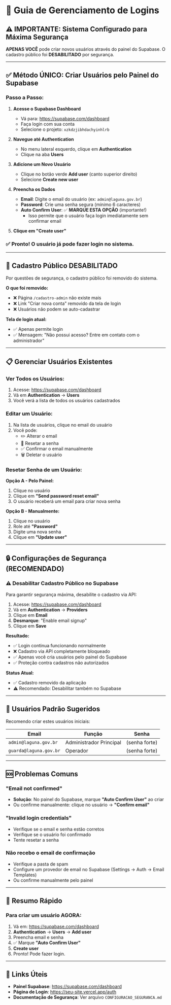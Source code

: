 # 🔐 Guia de Gerenciamento de Logins

## ⚠️ IMPORTANTE: Sistema Configurado para Máxima Segurança

**APENAS VOCÊ** pode criar novos usuários através do painel do Supabase.
O cadastro público foi **DESABILITADO** por segurança.

---

## ✅ Método ÚNICO: Criar Usuários pelo Painel do Supabase

### Passo a Passo:

1. **Acesse o Supabase Dashboard**
   - Vá para: https://supabase.com/dashboard
   - Faça login com sua conta
   - Selecione o projeto: `xzkdzjibhdachyinhlrb`

2. **Navegue até Authentication**
   - No menu lateral esquerdo, clique em **Authentication**
   - Clique na aba **Users**

3. **Adicione um Novo Usuário**
   - Clique no botão verde **Add user** (canto superior direito)
   - Selecione **Create new user**
   
4. **Preencha os Dados**
   - **Email**: Digite o email do usuário (ex: `admin@laguna.gov.br`)
   - **Password**: Crie uma senha segura (mínimo 6 caracteres)
   - **Auto Confirm User**: ✅ **MARQUE ESTA OPÇÃO** (importante!)
     - Isso permite que o usuário faça login imediatamente sem confirmar email
   
5. **Clique em "Create user"**

### ✅ Pronto! O usuário já pode fazer login no sistema.

---

## 🚫 Cadastro Público DESABILITADO

Por questões de segurança, o cadastro público foi removido do sistema.

**O que foi removido:**
- ❌ Página `/cadastro-admin` não existe mais
- ❌ Link "Criar nova conta" removido da tela de login
- ❌ Usuários não podem se auto-cadastrar

**Tela de login atual:**
- ✅ Apenas permite login
- ✅ Mensagem: "Não possui acesso? Entre em contato com o administrador"

---

## 📋 Gerenciar Usuários Existentes

### Ver Todos os Usuários:

1. Acesse: https://supabase.com/dashboard
2. Vá em **Authentication** → **Users**
3. Você verá a lista de todos os usuários cadastrados

### Editar um Usuário:

1. Na lista de usuários, clique no email do usuário
2. Você pode:
   - ✏️ Alterar o email
   - 🔑 Resetar a senha
   - ✅ Confirmar o email manualmente
   - 🗑️ Deletar o usuário

### Resetar Senha de um Usuário:

**Opção A - Pelo Painel:**
1. Clique no usuário
2. Clique em **"Send password reset email"**
3. O usuário receberá um email para criar nova senha

**Opção B - Manualmente:**
1. Clique no usuário
2. Role até **"Password"**
3. Digite uma nova senha
4. Clique em **"Update user"**

---

## 🔒 Configurações de Segurança (RECOMENDADO)

### ⚠️ Desabilitar Cadastro Público no Supabase

Para garantir segurança máxima, desabilite o cadastro via API:

1. Acesse: https://supabase.com/dashboard
2. Vá em **Authentication** → **Providers**
3. Clique em **Email**
4. **Desmarque**: "Enable email signup"
5. Clique em **Save**

**Resultado:**
- ✅ Login continua funcionando normalmente
- ❌ Cadastro via API completamente bloqueado
- ✅ Apenas você cria usuários pelo painel do Supabase
- ✅ Proteção contra cadastros não autorizados

**Status Atual:**
- ✅ Cadastro removido da aplicação
- ⚠️ Recomendado: Desabilitar também no Supabase

---

## 👥 Usuários Padrão Sugeridos

Recomendo criar estes usuários iniciais:

| Email | Função | Senha |
|-------|--------|-------|
| `admin@laguna.gov.br` | Administrador Principal | (senha forte) |
| `guarda@laguna.gov.br` | Operador | (senha forte) |

---

## 🆘 Problemas Comuns

### "Email not confirmed"
- **Solução**: No painel do Supabase, marque **"Auto Confirm User"** ao criar
- Ou confirme manualmente: clique no usuário → **"Confirm email"**

### "Invalid login credentials"
- Verifique se o email e senha estão corretos
- Verifique se o usuário foi confirmado
- Tente resetar a senha

### Não recebo o email de confirmação
- Verifique a pasta de spam
- Configure um provedor de email no Supabase (Settings → Auth → Email Templates)
- Ou confirme manualmente pelo painel

---

## 📝 Resumo Rápido

### Para criar um usuário AGORA:

1. Vá em: https://supabase.com/dashboard
2. **Authentication** → **Users** → **Add user**
3. Preencha email e senha
4. ✅ Marque **"Auto Confirm User"**
5. **Create user**
6. Pronto! Pode fazer login.

---

## 🔗 Links Úteis

- **Painel Supabase**: https://supabase.com/dashboard
- **Página de Login**: https://seu-site.vercel.app/auth
- **Documentação de Segurança**: Ver arquivo `CONFIGURACAO_SEGURANCA.md`
